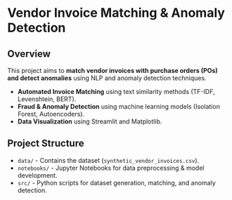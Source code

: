 # Vendor Invoice Matching & Anomaly Detection

## Overview
This project aims to **match vendor invoices with purchase orders (POs) and detect anomalies** using NLP and anomaly detection techniques.  
- **Automated Invoice Matching** using text similarity methods (TF-IDF, Levenshtein, BERT).  
- **Fraud & Anomaly Detection** using machine learning models (Isolation Forest, Autoencoders).  
- **Data Visualization** using Streamlit and Matplotlib.  

## Project Structure
- `data/` - Contains the dataset (`synthetic_vendor_invoices.csv`).
- `notebooks/` - Jupyter Notebooks for data preprocessing & model development.
- `src/` - Python scripts for dataset generation, matching, and anomaly detection.
